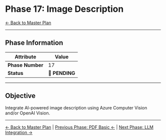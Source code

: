 # Phase 17: Image Description

[← Back to Master Plan](../MasterPlan.md)

---

## Phase Information

| Attribute | Value |
|-----------|-------|
| **Phase Number** | 17 |
| **Status** | 📅 **PENDING** |

---

## Objective

Integrate AI-powered image description using Azure Computer Vision and/or OpenAI Vision.

---

[← Back to Master Plan](../MasterPlan.md) | [Previous Phase: PDF Basic ←](Phase-16.md) | [Next Phase: LLM Integration →](Phase-18.md)
